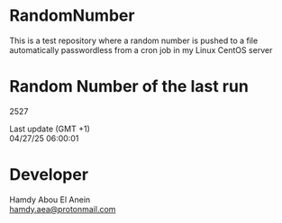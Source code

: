 # RandomNumber    
This is a test repository where a random number is pushed to a file automatically passwordless from a cron job in my Linux CentOS server    
# Random Number of the last run   
2527
      
Last update (GMT +1)    
04/27/25 06:00:01
# Developer    
Hamdy Abou El Anein   
hamdy.aea@protonmail.com
